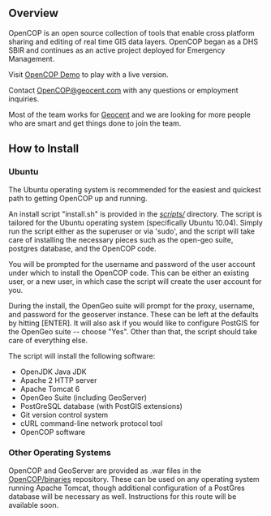 ## Overview ##

OpenCOP is an open source collection of tools that enable cross platform sharing and editing of real time
GIS data layers.  OpenCOP began as a DHS SBIR and continues as an active project deployed for Emergency Management. 

Visit [OpenCOP Demo](http://demo.geocent.com/opencop) to play with a live version. 

Contact OpenCOP@geocent.com with any questions or employment inquiries.  

Most of the team works for [Geocent](http://geocent.com) 
and we are looking for more people who are smart and get things done to join the team.

## How to Install ##

### Ubuntu ###
The Ubuntu operating system is recommended for the easiest and quickest path to getting OpenCOP up and running.

An install script "install.sh" is provided in the [_scripts/_](https://github.com/OpenCOP/OpenCOP/tree/master/scripts) directory.  The script is tailored for the Ubuntu operating system (specifically Ubuntu 10.04).  Simply run the script either as the superuser or via 'sudo', and the script will take care of installing the necessary pieces such as the open-geo suite, postgres database, and the OpenCOP code.

You will be prompted for the username and password of the user account under which to install the OpenCOP code. This can be either an existing user, or a new user, in which case the script will create the user account for you.

During the install, the OpenGeo suite will prompt for the proxy, username, and password for the geoserver instance. These can be left at the defaults by hitting [ENTER]. It will also ask if you would like to configure PostGIS for the OpenGeo suite -- choose "Yes".  Other than that, the script should take care of everything else.

The script will install the following software:

- OpenJDK Java JDK
- Apache 2 HTTP server
- Apache Tomcat 6
- OpenGeo Suite (including GeoServer)
- PostGreSQL database (with PostGIS extensions)
- Git version control system
- cURL command-line network protocol tool
- OpenCOP software

### Other Operating Systems ###
OpenCOP and GeoServer are provided as .war files in the [OpenCOP/binaries](https://github.com/OpenCOP/binaries) repository.  These can be used on any operating system running Apache Tomcat, though additional configuration of a PostGres database will be necessary as well.  Instructions for this route will be available soon.